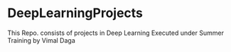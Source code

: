 # DeepLearningProjects
This Repo. consists of projects in Deep Learning Executed under Summer Training by Vimal Daga 
